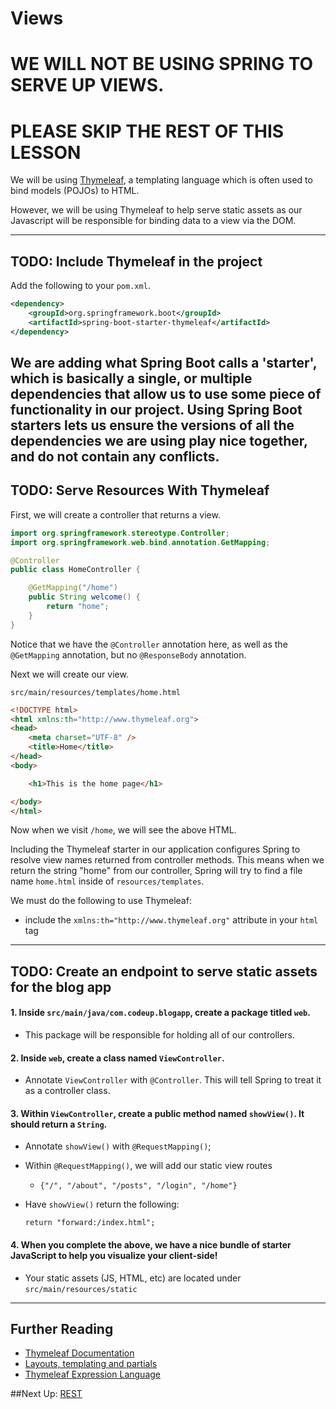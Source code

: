 # Views

# WE WILL NOT BE USING SPRING TO SERVE UP VIEWS. 

# PLEASE SKIP THE REST OF THIS LESSON

We will be using [Thymeleaf](http://www.thymeleaf.org/), a templating language which is often 
used to bind models (POJOs) to HTML. 

However, we will be using Thymeleaf to help serve static assets as our Javascript will be responsible
for binding data to a view via the DOM.

---
## TODO: Include Thymeleaf in the project

Add the following to your `pom.xml`.

```xml
<dependency>
    <groupId>org.springframework.boot</groupId>
    <artifactId>spring-boot-starter-thymeleaf</artifactId>
</dependency>
```

We are adding what Spring Boot calls a 'starter', which is basically a single,
or multiple dependencies that allow us to use some piece of functionality in our
project. Using Spring Boot starters lets us ensure the versions of all the
dependencies we are using play nice together, and do not contain any conflicts.
---
## TODO: Serve Resources With Thymeleaf

First, we will create a controller that returns a view.

```java
import org.springframework.stereotype.Controller;
import org.springframework.web.bind.annotation.GetMapping;

@Controller
public class HomeController {

    @GetMapping("/home")
    public String welcome() {
        return "home";
    }
}
```

Notice that we have the `@Controller` annotation here, as well as the
`@GetMapping` annotation, but no `@ResponseBody` annotation.

Next we will create our view.

`src/main/resources/templates/home.html`

```html
<!DOCTYPE html>
<html xmlns:th="http://www.thymeleaf.org">
<head>
    <meta charset="UTF-8" />
    <title>Home</title>
</head>
<body>

    <h1>This is the home page</h1>

</body>
</html>
```

Now when we visit `/home`, we will see the above HTML.

Including the Thymeleaf starter in our application configures Spring to resolve
view names returned from controller methods. This means when we return the
string "home" from our controller, Spring will try to find a file name
`home.html` inside of `resources/templates`.

We must do the following to use Thymeleaf:

- include the `xmlns:th="http://www.thymeleaf.org"` attribute in your `html`
  tag

---
## TODO: Create an endpoint to serve static assets for the blog app

#### 1. Inside `src/main/java/com.codeup.blogapp`, create a package titled `web`.
 - This package will be responsible for holding all of our controllers.


#### 2. Inside `web`, create a class named `ViewController`.
 - Annotate `ViewController` with `@Controller`. This will tell Spring to treat it as a controller class.


#### 3. Within `ViewController`, create a public method named `showView()`. It should return a `String`.
 - Annotate `showView()` with `@RequestMapping()`;
 - Within `@RequestMapping()`, we will add our static view routes
     - `{"/", "/about", "/posts", "/login", "/home"}`
 - Have `showView()` return the following:
 
     ```return "forward:/index.html";```

   
#### 4. When you complete the above, we have a nice bundle of starter JavaScript to help you visualize your client-side!

- Your static assets (JS, HTML, etc) are located under `src/main/resources/static`


---

## Further Reading

- [Thymeleaf Documentation](http://www.thymeleaf.org/documentation.html)
- [Layouts, templating and partials](http://www.thymeleaf.org/doc/articles/layouts.html)
- [Thymeleaf Expression Language](http://www.thymeleaf.org/doc/articles/standarddialect5minutes.html)


##Next Up: [REST](../ii-rest-and-relationships/5-rest.md)
